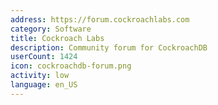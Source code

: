```yaml
---
address: https://forum.cockroachlabs.com
category: Software
title: Cockroach Labs
description: Community forum for CockroachDB
userCount: 1424
icon: cockroachdb-forum.png
activity: low
language: en_US
---
```

